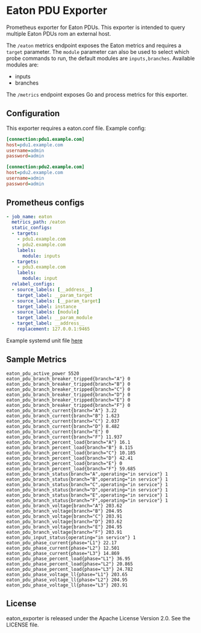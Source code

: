 # Eaton PDU Exporter

Prometheus exporter for Eaton PDUs. This exporter is intended to query multiple
Eaton PDUs rom an external host.

The `/eaton` metrics endpoint exposes the Eaton metrics and requires a `target`
parameter.  The `module` parameter can also be used to select which probe
commands to run, the default modules are `inputs,branches`. Available modules are:

- inputs
- branches

The `/metrics` endpoint exposes Go and process metrics for this exporter.

## Configuration

This exporter requires a eaton.conf file. Example config:

```ini
[connection:pdu1.example.com]
host=pdu1.example.com
username=admin
password=admin

[connection:pdu2.example.com]
host=pdu2.example.com
username=admin
password=admin
```

## Prometheus configs

```yaml
- job_name: eaton
  metrics_path: /eaton
  static_configs:
  - targets:
    - pdu1.example.com
    - pdu2.example.com
    labels:
      module: inputs
  - targets:
    - pdu3.example.com
    labels:
      module: input
  relabel_configs:
  - source_labels: [__address__]
    target_label: __param_target
  - source_labels: [__param_target]
    target_label: instance
  - source_labels: [module]
    target_label: __param_module
  - target_label: __address__
    replacement: 127.0.0.1:9465
```

Example systemd unit file [here](systemd/eaton_exporter.service)

## Sample Metrics

```
eaton_pdu_active_power 5520
eaton_pdu_branch_breaker_tripped{branch="A"} 0
eaton_pdu_branch_breaker_tripped{branch="B"} 0
eaton_pdu_branch_breaker_tripped{branch="C"} 0
eaton_pdu_branch_breaker_tripped{branch="D"} 0
eaton_pdu_branch_breaker_tripped{branch="E"} 0
eaton_pdu_branch_breaker_tripped{branch="F"} 0
eaton_pdu_branch_current{branch="A"} 3.22
eaton_pdu_branch_current{branch="B"} 1.623
eaton_pdu_branch_current{branch="C"} 2.037
eaton_pdu_branch_current{branch="D"} 8.482
eaton_pdu_branch_current{branch="E"} 0
eaton_pdu_branch_current{branch="F"} 11.937
eaton_pdu_branch_percent_load{branch="A"} 16.1
eaton_pdu_branch_percent_load{branch="B"} 8.115
eaton_pdu_branch_percent_load{branch="C"} 10.185
eaton_pdu_branch_percent_load{branch="D"} 42.41
eaton_pdu_branch_percent_load{branch="E"} 0
eaton_pdu_branch_percent_load{branch="F"} 59.685
eaton_pdu_branch_status{branch="A",operating="in service"} 1
eaton_pdu_branch_status{branch="B",operating="in service"} 1
eaton_pdu_branch_status{branch="C",operating="in service"} 1
eaton_pdu_branch_status{branch="D",operating="in service"} 1
eaton_pdu_branch_status{branch="E",operating="in service"} 1
eaton_pdu_branch_status{branch="F",operating="in service"} 1
eaton_pdu_branch_voltage{branch="A"} 203.62
eaton_pdu_branch_voltage{branch="B"} 204.95
eaton_pdu_branch_voltage{branch="C"} 203.91
eaton_pdu_branch_voltage{branch="D"} 203.62
eaton_pdu_branch_voltage{branch="E"} 204.95
eaton_pdu_branch_voltage{branch="F"} 203.91
eaton_pdu_input_status{operating="in service"} 1
eaton_pdu_phase_current{phase="L1"} 22.17
eaton_pdu_phase_current{phase="L2"} 12.501
eaton_pdu_phase_current{phase="L3"} 14.869
eaton_pdu_phase_percent_load{phase="L1"} 36.95
eaton_pdu_phase_percent_load{phase="L2"} 20.865
eaton_pdu_phase_percent_load{phase="L3"} 24.782
eaton_pdu_phase_voltage_ll{phase="L1"} 203.65
eaton_pdu_phase_voltage_ll{phase="L2"} 204.95
eaton_pdu_phase_voltage_ll{phase="L3"} 203.91
```

## License

eaton_exporter is released under the Apache License Version 2.0. See the LICENSE file.
